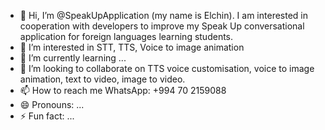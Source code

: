 - 👋 Hi, I’m @SpeakUpApplication (my name is Elchin). I am interested in cooperation with developers to improve my Speak Up conversational application for foreign languages learning students.
- 👀 I’m interested in STT, TTS, Voice to image animation
- 🌱 I’m currently learning ...
- 💞️ I’m looking to collaborate on TTS voice customisation, voice to image animation, text to video, image to video.
- 📫 How to reach me WhatsApp: +994 70 2159088
- 😄 Pronouns: ...
- ⚡ Fun fact: ...

<!---
SpeakUpApplication/SpeakUpApplication is a ✨ special ✨ repository because its `README.md` (this file) appears on your GitHub profile.
You can click the Preview link to take a look at your changes.
--->
